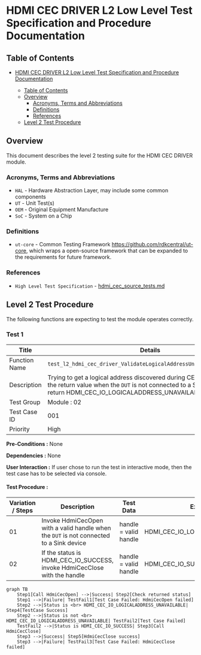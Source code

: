# HDMI CEC DRIVER L2 Low Level Test Specification and Procedure Documentation

## Table of Contents

- [HDMI CEC DRIVER L2 Low Level Test Specification and Procedure Documentation](#hdmi-cec-driver-l2-low-level-test-specification-and-procedure-documentation)

  - [Table of Contents](#table-of-contents)
  - [Overview](#overview)
    - [Acronyms, Terms and Abbreviations](#acronyms-terms-and-abbreviations)
    - [Definitions](#definitions)
    - [References](#references)
  - [Level 2 Test Procedure](#level-2-test-procedure)

## Overview

This document describes the level 2 testing suite for the HDMI CEC DRIVER module.

### Acronyms, Terms and Abbreviations

- `HAL` \- Hardware Abstraction Layer, may include some common components
- `UT`  \- Unit Test(s)
- `OEM`  \- Original Equipment Manufacture
- `SoC`  \- System on a Chip

### Definitions

  - `ut-core` \- Common Testing Framework <https://github.com/rdkcentral/ut-core>, which wraps a open-source framework that can be expanded to the requirements for future framework.

### References
- `High Level Test Specification` - [hdmi_cec_source_tests.md](hdmi_cec_source_tests.md)

## Level 2 Test Procedure

The following functions are expecting to test the module operates correctly.

### Test 1

|Title|Details|
|--|--|
|Function Name|`test_l2_hdmi_cec_driver_ValidateLogicalAddressUnavailability_source`|
|Description|Trying to get a logical address discovered during CEC open and validate the return value when the `DUT` is not connected to a Sink device. It should return HDMI_CEC_IO_LOGICALADDRESS_UNAVAILABLE.|
|Test Group|Module : 02|
|Test Case ID|001|
|Priority|High|

**Pre-Conditions :**
None

**Dependencies :**
None

**User Interaction :**
If user chose to run the test in interactive mode, then the test case has to be selected via console.

#### Test Procedure :

| Variation / Steps | Description | Test Data | Expected Result | Notes|
| -- | --------- | ---------- | -------------- | ----- |
| 01 | Invoke HdmiCecOpen with a valid handle when the `DUT` is not connected to a Sink device | handle = valid handle | HDMI_CEC_IO_LOGICALADDRESS_UNAVAILABLE | Should be successful |
| 02 | If the status is HDMI_CEC_IO_SUCCESS, invoke HdmiCecClose with the handle | handle = valid handle | HDMI_CEC_IO_SUCCESS | Should be successful |


```mermaid
graph TB
    Step1[Call HdmiCecOpen] -->|Success| Step2[Check returned status]
    Step1 -->|Failure| TestFail1[Test Case Failed: HdmiCecOpen failed]
    Step2 -->|Status is <br> HDMI_CEC_IO_LOGICALADDRESS_UNAVAILABLE| Step4[TestCase Success]
    Step2 -->|Status is not <br> HDMI_CEC_IO_LOGICALADDRESS_UNAVAILABLE| TestFail2[Test Case Failed]
    TestFail2 -->|Status is HDMI_CEC_IO_SUCCESS| Step3[Call HdmiCecClose]
    Step3 -->|Success| Step5[HdmiCecClose success]
    Step3 -->|Failure| TestFail3[Test Case Failed: HdmiCecClose failed]
```
